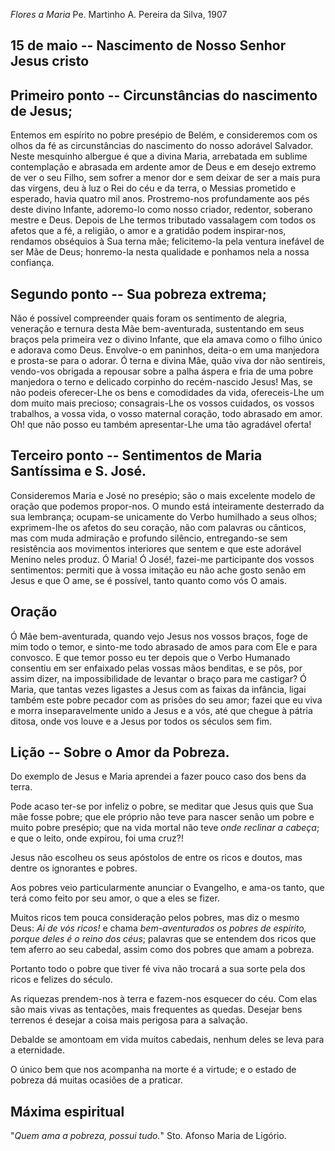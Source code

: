 *Flores a Maria*
Pe. Martinho A. Pereira da Silva, 1907

## 15 de  maio -- Nascimento de Nosso Senhor Jesus cristo

## Primeiro ponto -- Circunstâncias do nascimento de Jesus;

Entemos em espírito no pobre presépio de Belém, e consideremos com os olhos da fé as circunstâncias do nascimento do nosso adorável Salvador. Neste mesquinho albergue é que a divina Maria, arrebatada em sublime contemplação e abrasada em ardente amor de Deus e em desejo extremo de ver o seu Filho, sem sofrer a menor dor e sem deixar de ser a mais pura das virgens, deu à luz o Rei do céu e da terra, o Messias prometido e esperado, havia quatro mil anos. Prostremo-nos profundamente aos pés deste divino Infante, adoremo-lo como nosso criador, redentor, soberano mestre e Deus. Depois de Lhe termos tributado vassalagem com todos os afetos que a fé, a religião, o amor e a gratidão podem inspirar-nos, rendamos obséquios à Sua terna mãe; felicitemo-la pela ventura inefável de ser Mãe de Deus; honremo-la nesta qualidade e ponhamos nela a nossa confiança.

## Segundo ponto -- Sua pobreza extrema;

Não é possível compreender quais foram os sentimento de alegria, veneração e ternura desta Mãe bem-aventurada, sustentando em seus braços pela primeira vez o divino Infante, que ela amava como o filho único e adorava como Deus. Envolve-o em paninhos, deita-o em uma manjedora e prosta-se para o adorar. Ó terna e divina Mãe, quão viva dor não sentireis, vendo-vos obrigada a repousar sobre a palha áspera e fria de uma pobre manjedora o terno e delicado corpinho do recém-nascido Jesus! Mas, se não podeis oferecer-Lhe os bens e comodidades da vida, ofereceis-Lhe um dom muito mais precioso; consagrais-Lhe os vossos cuidados, os vossos trabalhos, a vossa vida, o vosso maternal coração, todo abrasado em amor. Oh! que não posso eu também apresentar-Lhe uma tão agradável oferta!

## Terceiro ponto -- Sentimentos de Maria Santíssima e S. José.

Consideremos Maria e José no presépio; são o mais excelente modelo de oração que podemos propor-nos. O mundo está inteiramente desterrado da sua lembrança; ocupam-se unicamente do Verbo humilhado a seus olhos; exprimem-lhe os afetos do seu coração, não com palavras ou cânticos, mas com muda admiração e profundo silêncio, entregando-se sem resistência aos movimentos interiores que sentem e que este adorável Menino neles produz. Ó Maria! Ó José!, fazei-me participante dos vossos sentimentos: permiti que à vossa imitação eu não ache gosto senão em Jesus e que O ame, se é possível, tanto quanto como vós O amais.

## Oração

Ó Mãe bem-aventurada, quando vejo Jesus nos vossos braços, foge de mim todo o temor, e sinto-me todo abrasado de amos para com Ele e para convosco. E que temor posso eu ter depois que o Verbo Humanado consentiu em ser enfaixado pelas vossas mãos benditas, e se pôs, por assim dizer, na impossibilidade de levantar o braço para me castigar? Ó Maria, que tantas vezes ligastes a Jesus com as faixas da infância, ligai também este pobre pecador com as prisões do seu amor; fazei que eu viva e morra inseparavelmente unido a Jesus e a vós, até que chegue à pátria ditosa, onde vos louve e a Jesus por todos os séculos sem fim.

## Lição -- Sobre o Amor da Pobreza.

Do exemplo de Jesus e Maria aprendei a fazer pouco caso dos bens da terra.

Pode acaso ter-se por infeliz o pobre, se meditar que Jesus quis que Sua mãe fosse pobre; que ele próprio não teve para nascer senão um pobre e muito pobre presépio; que na vida mortal não teve _onde reclinar a cabeça_; e que o leito, onde expirou, foi uma cruz?!

Jesus não escolheu os seus apóstolos de entre os ricos e doutos, mas dentre os ignorantes e pobres.

Aos pobres veio particularmente anunciar o Evangelho, e ama-os tanto, que terá como feito por seu amor, o que a eles se fizer.

Muitos ricos tem pouca consideração pelos pobres, mas diz o mesmo Deus: _Ai de vós ricos!_ e chama _bem-aventurados os pobres de espírito, porque deles é o reino dos céus_; palavras que se entendem dos ricos que tem aferro ao seu cabedal, assim como dos pobres que amam a pobreza.

Portanto todo o pobre que tiver fé viva não trocará a sua sorte pela dos ricos e felizes do século.

As riquezas prendem-nos à terra e fazem-nos esquecer do céu. Com elas são mais vivas as tentações, mais frequentes as quedas. Desejar bens terrenos é desejar a coisa mais perigosa para a salvação.

Debalde se amontoam em vida muitos cabedais, nenhum deles se leva para a eternidade.

O único bem que nos acompanha na morte é a virtude; e o estado de pobreza dá muitas ocasiões de a praticar.

## Máxima espiritual

"_Quem ama a pobreza, possui tudo._" Sto. Afonso Maria de Ligório.
